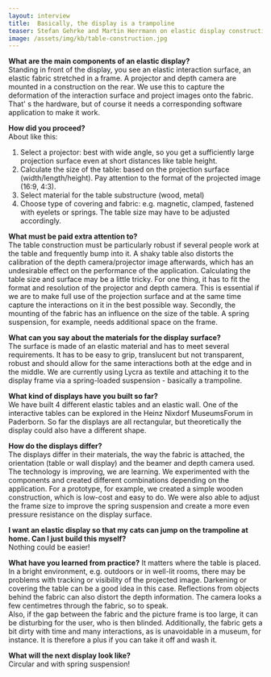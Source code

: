 ```yaml
---
layout: interview
title:  Basically, the display is a trampoline
teaser: Stefan Gehrke and Martin Herrmann on elastic display construction and materials, projection issues and practical challenges.
image: /assets/img/kb/table-construction.jpg
---
```


**What are the main components of an elastic display?**  
Standing in front of the display, you see an elastic interaction surface, an elastic fabric stretched in a frame. A projector and depth camera are mounted in a construction on the rear. We use this to capture the deformation of the interaction surface and project images onto the fabric. That' s the hardware, but of course it needs a corresponding software application to make it work.

**How did you proceed?**  
About like this:  

1. Select a projector: best with wide angle, so you get a sufficiently large projection surface even at short distances like table height.
2. Calculate the size of the table: based on the projection surface (width/length/height). Pay attention to the format of the projected image (16:9, 4:3).
3. Select material for the table substructure (wood, metal)
4. Choose type of covering and fabric: e.g. magnetic, clamped, fastened with eyelets or springs. The table size may have to be adjusted accordingly.

**What must be paid extra attention to?**  
The table construction must be particularly robust if several people work at the table and frequently bump into it.
A shaky table also distorts the calibration of the depth camera/projector image afterwards, which has an undesirable effect on the performance of the application.
Calculating the table size and surface may be a little tricky. For one thing, it has to fit the format and resolution of the projector and depth camera. This is essential if we are to make full use of the projection surface and at the same time capture the interactions on it in the best possible way. Secondly, the mounting of the fabric has an influence on the size of the table. A spring suspension, for example, needs additional space on the frame.

**What can you say about the materials for the display surface?**  
The surface is made of an elastic material and has to meet several requirements. It has to be easy to grip, translucent but not transparent, robust and should allow for the same interactions both at the edge and in the middle. We are currently using Lycra as textile and attaching it to the display frame via a spring-loaded suspension - basically a trampoline.

**What kind of displays have you built so far?**  
We have built 4 different elastic tables and an elastic wall. One of the interactive tables can be explored in the Heinz Nixdorf MuseumsForum in Paderborn. So far the displays are all rectangular, but theoretically the display could also have a different shape.

**How do the displays differ?**  
The displays differ in their materials, the way the fabric is attached, the orientation (table or wall display) and the beamer and depth camera used. The technology is improving, we are learning. We experimented with the components and created different combinations depending on the application.
For a prototype, for example, we created a simple wooden construction, which is low-cost and easy to do. We were also able to adjust the frame size to improve the spring suspension and create a more even pressure resistance on the display surface.

**I want an elastic display so that my cats can jump on the trampoline at home. Can I just build this myself?**  
Nothing could be easier!

**What have you learned from practice?**
It matters where the table is placed. In a bright environment, e.g. outdoors or in well-lit rooms, there may be problems with tracking or visibility of the projected image.   Darkening or covering the table can be a good idea in this case.
Reflections from objects behind the fabric can also distort the depth information. The camera looks a few centimetres through the fabric, so to speak.  
Also, if the gap between the fabric and the picture frame is too large, it can be disturbing for the user, who is then blinded. 
Additionally, the fabric gets a bit dirty with time and many interactions, as is unavoidable in a museum, for instance. It is therefore a plus if you can take it off and wash it.

**What will the next display look like?**  
Circular and with spring suspension!